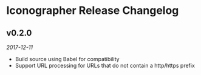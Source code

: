 # Iconographer Release Changelog

## v0.2.0
_2017-12-11_

 * Build source using Babel for compatibility
 * Support URL processing for URLs that do not contain a http/https prefix
